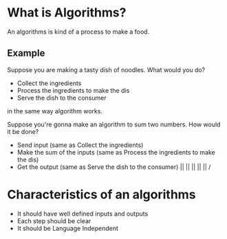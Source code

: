 # What is Algorithms?

An algorithms is kind of a process to make a food.

## Example

Suppose you are making a tasty dish of noodles. What would you do?

- Collect the ingredients
- Process the ingredients to make the dis
- Serve the dish to the consumer

in the same way algorithm works.

Suppose you're gonna make an algorithm to sum two numbers. How would it be done?

- Send input (same as Collect the ingredients)
- Make the sum of the inputs (same as Process the ingredients to make the dis)
- Get the output (same as Serve the dish to the consumer)
  ||
  ||
  ||
  ||
  ||
  \/

# Characteristics of an algorithms

- It should have well defined inputs and outputs
- Each step should be clear
- It should be Language Independent
